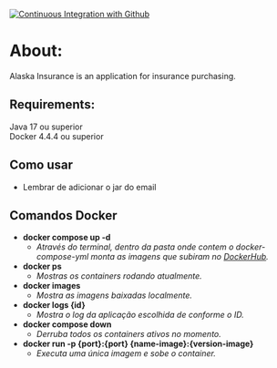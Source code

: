 [![Continuous Integration with Github](https://github.com/lwbaleeiro/alaska-insurance/actions/workflows/docker-image.yml/badge.svg)](https://github.com/lwbaleeiro/alaska-insurance/actions/workflows/docker-image.yml)

# About:
Alaska Insurance is an application for insurance purchasing.

## Requirements:
Java 17 ou superior \
Docker 4.4.4 ou superior

## Como usar
- Lembrar de adicionar o jar do email

## Comandos Docker
- **docker compose up -d**
    - *Através do terminal, dentro da pasta onde contem o docker-compose-yml monta as imagens que subiram no [DockerHub](https://hub.docker.com/u/lwbaleeiro).*
- **docker ps**
    - *Mostras os containers rodando atualmente.*
- **docker images**
    - *Mostra as imagens baixadas localmente.*
- **docker logs {id}**
    - *Mostra o log da aplicação escolhida de conforme o ID.*
- **docker compose down**
    - *Derruba todos os containers ativos no momento.*
- **docker run -p {port}:{port} {name-image}:{version-image}**
    - *Executa uma única imagem e sobe o container.*